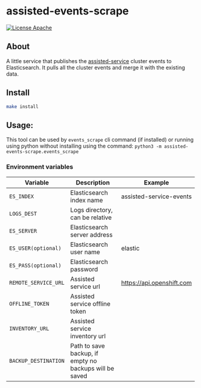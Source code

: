 # assisted-events-scrape

[![License Apache](https://img.shields.io/github/license/openshift/assisted-service)](https://opensource.org/licenses/Apache-2.0)

## About
A little service that publishes the [assisted-service](https://github.com/openshift/assisted-service) cluster events to Elasticsearch.
It pulls all the cluster events and merge it with the existing data.

## Install
```bash
make install 
```


## Usage:
This tool can be used by `events_scrape` cli command (if installed) or running using python without installing  using the command: `python3 -m assisted-events-scrape.events_scrape` 

### Environment variables
| Variable    |  Description   | Example    |
| --- | --- | --- |
| `ES_INDEX`          | Elasticsearch index name | assisted-service-events |
| `LOGS_DEST`          | Logs directory, can be relative |  |
| `ES_SERVER`          | Elasticsearch server address |  |
| `ES_USER(optional)`          | Elasticsearch user name | elastic |
| `ES_PASS(optional)`          | Elasticsearch password  |  |
| `REMOTE_SERVICE_URL` | Assisted service url  | https://api.openshift.com |
| `OFFLINE_TOKEN` | Assisted service offline token  | |
| `INVENTORY_URL` | Assisted service inventory url  | |
| `BACKUP_DESTINATION` | Path to save backup, if empty no backups will be saved  | |
